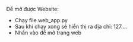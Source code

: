 Để mở được Website: 
+ Chạy file web_app.py
+ Sau khi chạy xong sẽ hiển thị ra địa chỉ: 127....
+ Nhấn vào để mở trang web
